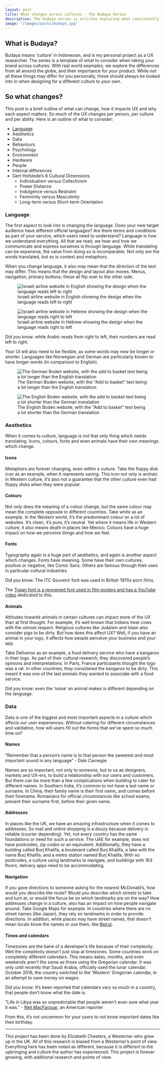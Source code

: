 ```yaml
---
layout: post
title: What changes across cultures - The Budaya Series 
description: The budaya series is articles exploring what consistently changes across cultures and how this impacts our UX. Here, we take a look at a high level list of just what aspects of a culture need to be considered when you localise your user experiences
image: "/images/posts/budaya.jpg"
---
```

## What is Budaya?

Budaya means ‘culture’ in Indonesian, and is my personal project as a UX researcher. The series is a template of what to consider when taking your brand across cultures. With real world examples, we explore the differences from all around the globe, and their importance for your product. While not all these things may differ for you personally, these should always be looked into in when designing for a different culture to your own.

## So what changes?

This post is a brief outline of what can change, how it impacts UX and why each aspect matters. So much of the UX changes per person, per culture and per ability. Here is an outline of what to consider:

* [Language]
* Aesthetics
* Data
* Behaviours
* Psychology
* Environment
* Hardware
* People
* Internal differences
* Gert Hofstede’s 6 Cultural Dimensions
    * Individualism versus Collectivism
    * Power Distance
    * Indulgence versus Restraint
    * Femininity versus Masculinity
    * Long-term versus Short-term Orientation

### Language

The first aspect to look into is changing the language. Does your new target audience have different official languages? Are there terms and conditions as part of your service, which users need to understand? Language is how we understand everything. All that we read, we hear and how we communicate and express ourselves is through language. While translating can be expensive, the value from doing so is incomparable. Not only are the words translated, but so is context and metaphors. 

When you change language, it also may mean that the direction of the text may differ. This means that the design and layout also moves. Menus, navigation, primary buttons; these all flip over to the other side.

<figure class="text-center">
	<img src="/images/posts/budaya/intro/english-airline.png" alt="Israeli airline website in English showing the design when the language reads left to right" class="large position central">
	<figcaption>Israeli airline website in English showing the design when the language reads left to right</figcaption>
</figure>
<figure class="text-center">
	<img src="/images/posts/budaya/intro/hebrew-airline.png" alt="Israeli airline website in Hebrew showing the design when the language reads right to left" class="large position central">
	<figcaption>Israeli airline website in Hebrew showing the design when the language reads right to left</figcaption>
</figure>

<span class="emphasise">Did you know: while Arabic reads from right to left, their numbers are read left to right.</span>

Your UI will also need to be flexible, as some words may now be longer or shorter. Languages like Norwegian and German are particularly known to have longer words (in comparison to English).

<figure class="text-center">
	<img src="/images/posts/budaya/intro/german.png" alt="The German Boden website, with the add to basket text being a lot longer than the English translation" class="medium position central">
	<figcaption>The German Boden website, with the "Add to basket" text being a lot longer than the English translation</figcaption>
</figure>
<figure class="text-center">
	<img src="/images/posts/budaya/intro/english.png" alt="The English Boden website, with the add to basket text being a lot shorter than the German translation" class="medium position central">
	<figcaption>The English Boden website, with the "Add to basket" text being a lot shorter than the German translation</figcaption>
</figure>

### Aesthetics

When it comes to culture, language is not that only thing which needs translating. Icons, colours, fonts and even animals have their own meanings which change. 

#### Icons

Metaphors are forever changing, even within a culture. Take the floppy disk icon as an example, when it represents saving. This icon not only is archaic in Western culture, it’s also not a guarantee that the other culture even had floppy disks when they were popular.

#### Colours

Not only does the meaning of a colour change, but the same colour may mean the complete opposite in different countries. Take white as an example. In the Western world, it’s the predominant colour on a lot of websites. It’s clean, it’s pure, it’s neutral. Yet where it means life in Western culture, it also means death in places like Mexico. Colours have a huge impact on how we perceive things and how we feel. 

#### Fonts

Typography again is a huge part of aesthetics, and again is another aspect which changes. Fonts have meaning. Some have their own cultures, positive or negative, like Comic Sans. Others are famous through their uses in particular cultural industries.

<span class="emphasise">Did you know: The ITC Souvenir font was used in British 1970s porn films.</span>

<span class="emphasise">The [Trajan font is a renowned font used in film posters and has a YouTube video] dedicated to this.</span>

#### Animals

Attitudes towards animals in certain cultures can impact more of the UX than at first thought. For example, it’s well known that Indians treat cows with the utmost respect. Religious cultures like Judaism and Islam also consider pigs to be dirty. But how does this affect UX? Well, if you have an animal in your logo, it affects how people perceive your business and your app. 

Take Deliveroo as an example, a food delivery service who have a kangaroo in their logo. As part of their cultural research, they discovered people’s opinions and interpretations. In Paris, France participants thought the logo was a rat. In other countries, they considered the kangaroo to be dirty. This meant it was one of the last animals they wanted to associate with a food service. 

<span class="emphasise">Did you know: even the ‘noise’ an animal makes is different depending on the language.</span>

### Data
Data is one of the biggest and most important aspects in a culture which affects our user experiences. Without catering for different circumstances and validation, how will users fill out the forms that we've spent so much time on? 

#### Names

<span class="sidenote">“Remember that a person’s name is to that person the sweetest and most important sound in any language” - Dale Carnegie</span>

Names are so important, not only to someone, but to us as designers, markets and UX-ers, to build a relationship with our users and customers. But there can be more than a few complications when building to cater for different names. In Southern India, it’s common to not have a last name or surname. In China, their family name is their first name, and comes before their forename. Romanians for official circumstances like school exams, present their surname first, before their given name.

#### Addresses

In places like the UK, we have an amazing infrastructure when it comes to addresses. So mail and online shopping is a doozy because delivery is reliable (courier depending). Yet, not every country has the same foundations or need for such a service. The UAE for example, does not have postcodes, zip codes or an equivalent. Additionally, they have a building called Burj Khalifa, a boulevard called Burj Khalifa, a lake with the name Burj Khalifa, and a metro station named Burj Khalifa. With no postcodes, a culture using landmarks to navigate, and buildings with 163 floors; delivery apps need to be accommodating.

#### Navigation

If you gave directions to someone asking for the nearest McDonald’s, how would you describe the route? Would you describe which streets to take and turn at, or would the focus be on which landmarks are on the way? How addresses change in a culture, also has an impact on how people navigate around. Take Google Maps for example. In countries where there are no street names (like Japan), they rely on landmarks in order to provide directions. In addition, while places may have street names, that doesn't mean locals know the names or use them, like [Beirut]. 

#### Times and calendars

Timezones are the bane of a developer’s life because of their complexity. Well the complexity doesn’t just stop at timezones. Some countries work on completely different calendars. This means dates, months, and even weekends aren't the same as those using the Gregorian calendar. It was only until recently that Saudi Arabia, officially used the lunar calendar. October 2016, the country switched to the ‘Western’ Gregorian calendar, in an attempt to save money on wages. 

<span class="emphasise">Did you know: It’s been reported that calendars vary so much in a country, that people don’t know what the date is.</span>

<span class="sidenote">"Life in Libya was so unpredictable that people weren't even sure what year it was.” - [Neil MacFarquar], an American reporter</span>

From this, it’s not uncommon for your users to not know important dates like their birthday. 

<hr>

<p class="disclaimer">This project has been done by Elizabeth Chesters, a Westerner who grew up in the UK. All of this research is biased from a Westerner’s point of view. Everything here has been noted as different, because it is different to the upbringing and culture the author has experienced. This project is forever growing, with additional research and points of view.</p>



[Language]:/2016/04/26/budaya-how-language-impacts-ux.html
[Trajan font is a renowned font used in film posters and has a YouTube video]:https://www.youtube.com/watch?v=t87QKdOJNv8
[Beirut]:https://now.mmedia.me/lb/en/features/where_the_streets_have_no_names
[Neil MacFarquar]:https://en.wikipedia.org/wiki/Islamic_calendar#cite_note-MacFarquhar2010-60
